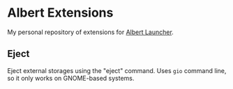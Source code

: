 # Albert Extensions

My personal repository of extensions for [Albert Launcher](https://albertlauncher.github.io/).

## Eject
Eject external storages using the "eject" command. Uses `gio` command line, so it only works on GNOME-based systems.

